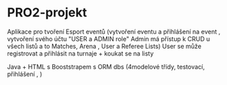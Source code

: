 # PRO2-projekt
Aplikace pro tvoření Esport eventů (vytvoření eventu a přihlášení na event , vytvoření svého účtu "USER a ADMIN role"
 Admin má přístup k CRUD u všech listů a to Matches, Arena , User a Referee Lists)
 User se může registrovat a přihlásit na turnaje + koukat se na listy

 
Java + HTML s Booststrapem s ORM dbs (4modelové třídy, testovací, přihlášení , )
